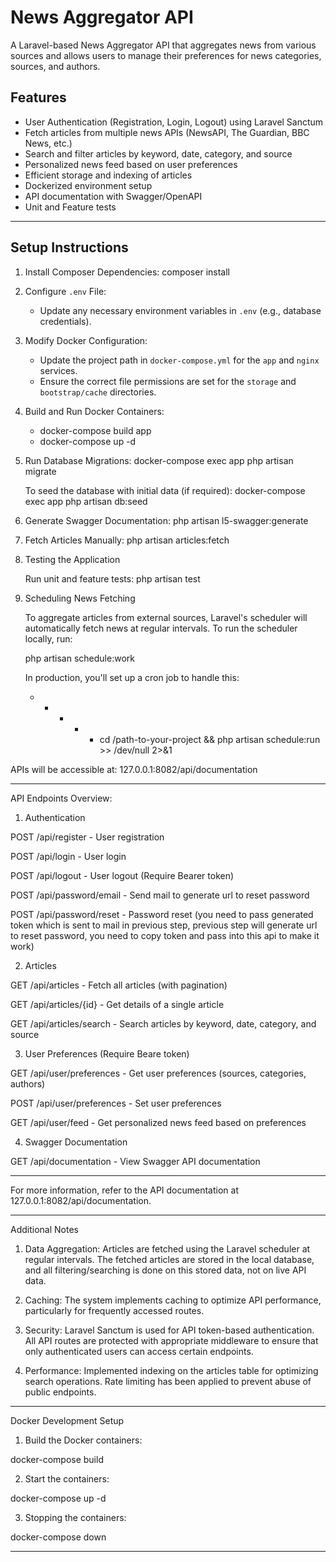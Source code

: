 # News Aggregator API

A Laravel-based News Aggregator API that aggregates news from various sources and allows users to manage their preferences for news categories, sources, and authors.

## Features

- User Authentication (Registration, Login, Logout) using Laravel Sanctum
- Fetch articles from multiple news APIs (NewsAPI, The Guardian, BBC News, etc.)
- Search and filter articles by keyword, date, category, and source
- Personalized news feed based on user preferences
- Efficient storage and indexing of articles
- Dockerized environment setup
- API documentation with Swagger/OpenAPI
- Unit and Feature tests

---
## Setup Instructions

1. Install Composer Dependencies:
   composer install

2. Configure `.env` File:
   - Update any necessary environment variables in `.env` (e.g., database credentials).

3. Modify Docker Configuration:
   - Update the project path in `docker-compose.yml` for the `app` and `nginx` services.
   - Ensure the correct file permissions are set for the `storage` and `bootstrap/cache` directories.

4. Build and Run Docker Containers:
   - docker-compose build app
   - docker-compose up -d

5. Run Database Migrations:
    docker-compose exec app php artisan migrate
   	
   	To seed the database with initial data (if required):
	docker-compose exec app php artisan db:seed


6. Generate Swagger Documentation:
   php artisan l5-swagger:generate

7. Fetch Articles Manually:
   php artisan articles:fetch

8. Testing the Application

	Run unit and feature tests:
    php artisan test

9. Scheduling News Fetching

	To aggregate articles from external sources, Laravel's scheduler will automatically fetch news at regular intervals. To run the scheduler locally, run:

	php artisan schedule:work

	In production, you'll set up a cron job to handle this:

	* * * * * cd /path-to-your-project && php artisan schedule:run >> /dev/null 2>&1


APIs will be accessible at:
127.0.0.1:8082/api/documentation

---
API Endpoints Overview:

1. Authentication

POST /api/register - User registration

POST /api/login - User login

POST /api/logout - User logout (Require Bearer token)

POST /api/password/email - Send mail to generate url to reset password

POST /api/password/reset - Password reset (you need to pass generated token which is sent to mail in previous step, previous step will generate url to reset password, you need to copy token and pass into this api to make it work)


2. Articles

GET /api/articles - Fetch all articles (with pagination)

GET /api/articles/{id} - Get details of a single article

GET /api/articles/search - Search articles by keyword, date, category, and source


3. User Preferences (Require Beare token)

GET /api/user/preferences - Get user preferences (sources, categories, authors)

POST /api/user/preferences - Set user preferences

GET /api/user/feed - Get personalized news feed based on preferences


4. Swagger Documentation

GET /api/documentation - View Swagger API documentation


---
For more information, refer to the API documentation at 127.0.0.1:8082/api/documentation.


---

Additional Notes

1. Data Aggregation: Articles are fetched using the Laravel scheduler at regular intervals. The fetched articles are stored in the local database, and all filtering/searching is done on this stored data, not on live API data.


2. Caching: The system implements caching to optimize API performance, particularly for frequently accessed routes.


3. Security: Laravel Sanctum is used for API token-based authentication. All API routes are protected with appropriate middleware to ensure that only authenticated users can access certain endpoints.


4. Performance: Implemented indexing on the articles table for optimizing search operations. Rate limiting has been applied to prevent abuse of public endpoints.



---

Docker Development Setup

1. Build the Docker containers:

docker-compose build


2. Start the containers:

docker-compose up -d


3. Stopping the containers:

docker-compose down




---
